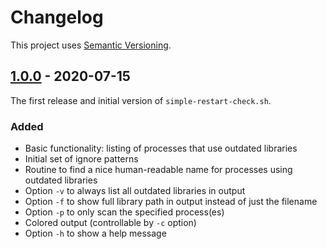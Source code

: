 # Changelog

This project uses [Semantic Versioning](https://semver.org/spec/v2.0.0.html).

<!-- this changelog is based on https://keepachangelog.com/en/1.0.0/ -->

<!-- ## [Unreleased] -->

## [1.0.0] - 2020-07-15

The first release and initial version of `simple-restart-check.sh`.

### Added

* Basic functionality: listing of processes that use outdated libraries
* Initial set of ignore patterns
* Routine to find a nice human-readable name for processes using outdated libraries
* Option `-v` to always list all outdated libraries in output
* Option `-f` to show full library path in output instead of just the filename
* Option `-p` to only scan the specified process(es)
* Colored output (controllable by `-c` option)
* Option `-h` to show a help message

<!-- Links to releases -->
[Unreleased]: https://github.com/PilzAdam/simple-restart-check/compare/v1.0.0...HEAD
[1.0.0]: https://github.com/PilzAdam/simple-restart-check/releases/v1.0.0
